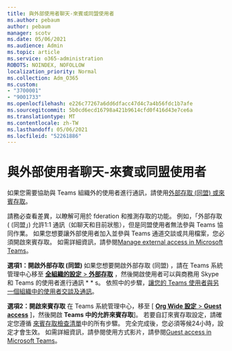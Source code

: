 ```yaml
---
title: 與外部使用者聊天-來賓或同盟使用者
ms.author: pebaum
author: pebaum
manager: scotv
ms.date: 05/06/2021
ms.audience: Admin
ms.topic: article
ms.service: o365-administration
ROBOTS: NOINDEX, NOFOLLOW
localization_priority: Normal
ms.collection: Adm_O365
ms.custom:
- "3700001"
- "9001733"
ms.openlocfilehash: e226c77267a6dd6dfacc47d4c7a4b56fdc1b7afe
ms.sourcegitcommit: 5b0cd6ecd16798a421b9614cfd0f416d43e7ce6a
ms.translationtype: MT
ms.contentlocale: zh-TW
ms.lasthandoff: 05/06/2021
ms.locfileid: "52261886"
---
```

# <a name="chat-with-external-users---guests-or-federated-users"></a>與外部使用者聊天-來賓或同盟使用者

如果您需要協助與 Teams 組織外的使用者進行通訊，請使用[外部存取 (同盟) 或來賓存取](https://docs.microsoft.com/microsoftteams/manage-external-access#external-access-vs-guest-access)。

請務必查看差異，以瞭解可用於 fderation 和推測存取的功能。 例如，「外部存取 ( (同盟」) 允許1:1 通訊（如聊天和目前狀態），但是同盟使用者無法參與 Teams 協同作業。 如果您想要讓外部使用者加入並參與 Teams 通道交談或共用檔案，您必須開啟來賓存取。 如需詳細資訊，請參閱[Manage external access in Microsoft Teams](https://docs.microsoft.com/microsoftteams/manage-external-access#external-access-vs-guest-access)。

**選項1：開啟外部存取 (同盟)** 如果您想要開啟外部存取 (同盟) ，請在 Teams 系統管理中心移至 [**全組織的設定**  >  **外部存取**](https://admin.teams.microsoft.com/company-wide-settings/external-communications) ，然後開啟使用者可以與商務用 Skype 和 Teams 的使用者進行通訊 * * s。 依照中的步驟，[讓您的 Teams 使用者與另一個組織中的使用者交談及通訊](https://docs.microsoft.com/microsoftteams/manage-external-access#let-your-teams-users-chat-and-communicate-with-users-in-another-organization)。

**選項2：開啟來賓存取** 在 Teams 系統管理中心，移至 [ [ **Org Wide 設定**  >  **Guest access**](https://admin.teams.microsoft.com/company-wide-settings/guest-configuration) ]，然後開啟 **Teams 中的允許來賓存取**]。 若要自訂來賓存取設定，請確定您遵循 [來賓存取檢查清單](https://docs.microsoft.com/microsoftteams/guest-access-checklist)中的所有步驟。 完全完成後，您必須等候24小時，設定才會生效。 如需詳細資訊，請參閱使用方式影片，請參閱[Guest access in Microsoft Teams](https://docs.microsoft.com/microsoftteams/guest-access)。
